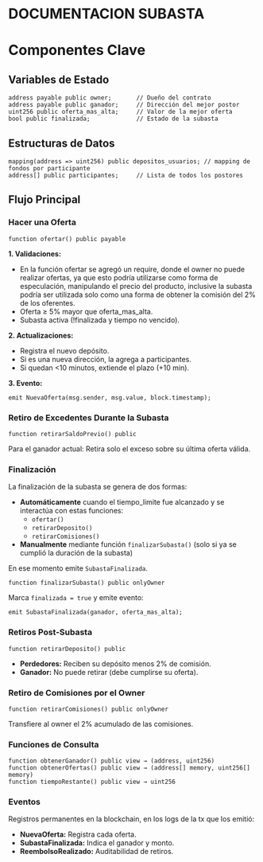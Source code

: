 # DOCUMENTACION SUBASTA

# Componentes Clave

## Variables de Estado

```solidity
address payable public owner;       // Dueño del contrato
address payable public ganador;     // Dirección del mejor postor
uint256 public oferta_mas_alta;     // Valor de la mejor oferta
bool public finalizada;             // Estado de la subasta
```

## Estructuras de Datos

```solidity
mapping(address => uint256) public depositos_usuarios; // mapping de fondos por participante
address[] public participantes;     // Lista de todos los postores
```

## Flujo Principal

### Hacer una Oferta

```solidity
function ofertar() public payable
```

**1. Validaciones:**
- En la función ofertar se agregó un require, donde el owner no puede realizar ofertas, ya que esto podría utilizarse como forma de especulación, manipulando el precio del producto, inclusive la subasta podría ser utilizada solo como una forma de obtener la comisión del 2% de los oferentes.
- Oferta ≥ 5% mayor que oferta_mas_alta.
- Subasta activa (!finalizada y tiempo no vencido).

**2. Actualizaciones:**
- Registra el nuevo depósito.
- Si es una nueva dirección, la agrega a participantes.
- Si quedan <10 minutos, extiende el plazo (+10 min).

**3. Evento:**
```solidity
emit NuevaOferta(msg.sender, msg.value, block.timestamp);
```

### Retiro de Excedentes Durante la Subasta

```solidity
function retirarSaldoPrevio() public
```
Para el ganador actual: Retira solo el exceso sobre su última oferta válida.

### Finalización

La finalización de la subasta se genera de dos formas:
- **Automáticamente** cuando el tiempo_limite fue alcanzado y se interactúa con estas funciones:
  - `ofertar()`
  - `retirarDeposito()`
  - `retirarComisiones()`
- **Manualmente** mediante función `finalizarSubasta()` (solo si ya se cumplió la duración de la subasta)

En ese momento emite `SubastaFinalizada`.

```solidity
function finalizarSubasta() public onlyOwner
```
Marca `finalizada = true` y emite evento:
```solidity
emit SubastaFinalizada(ganador, oferta_mas_alta);
```

### Retiros Post-Subasta

```solidity
function retirarDeposito() public
```
- **Perdedores:** Reciben su depósito menos 2% de comisión.
- **Ganador:** No puede retirar (debe cumplirse su oferta).

### Retiro de Comisiones por el Owner

```solidity
function retirarComisiones() public onlyOwner
```
Transfiere al owner el 2% acumulado de las comisiones.

### Funciones de Consulta

```solidity
function obtenerGanador() public view → (address, uint256)
function obtenerOfertas() public view → (address[] memory, uint256[] memory)
function tiempoRestante() public view → uint256
```

### Eventos

Registros permanentes en la blockchain, en los logs de la tx que los emitió:

- **NuevaOferta:** Registra cada oferta.
- **SubastaFinalizada:** Indica el ganador y monto.
- **ReembolsoRealizado:** Auditabilidad de retiros.


